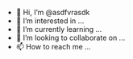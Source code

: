- 👋 Hi, I’m @asdfvrasdk
- 👀 I’m interested in ...
- 🌱 I’m currently learning ...
- 💞️ I’m looking to collaborate on ...
- 📫 How to reach me ...

<!---
asdfvrasdk/asdfvrasdk is a ✨ special ✨ repository because its `README.md` (this file) appears on your GitHub profile.
You can click the Preview link to take a look at your changes.
--->
